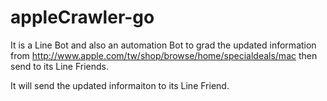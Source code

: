 # appleCrawler-go

It is a Line Bot and also an automation Bot to grad the updated information from http://www.apple.com/tw/shop/browse/home/specialdeals/mac then send to its Line Friends. 

It will send the updated informaiton to its Line Friend. 



